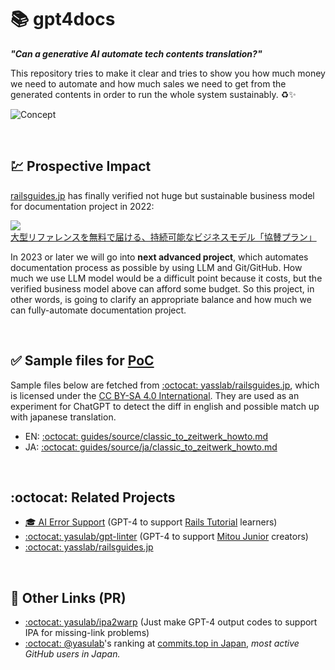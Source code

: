 # :books: gpt4docs
_**"Can a generative AI automate tech contents translation?"**_

This repository tries to make it clear and tries to show you how much money we need to automate and how much sales we need to get from the generated contents in order to run the whole system sustainably. ♻️✨

![Concept](https://user-images.githubusercontent.com/155807/229406231-775fb259-7418-451f-b679-bacd96c36534.png)


<br>

## :chart: Prospective Impact
[railsguides.jp](https://railsguides.jp/) has finally verified not huge but sustainable business model for documentation project in 2022:

[![大型リファレンスを無料で届ける、持続可能なビジネスモデル「協賛プラン」](https://i.gyazo.com/6f35dcb59a954797d6d4e01dfa58ec99.png)](https://speakerdeck.com/yasslab/railsguides-jp-sponsors)

In 2023 or later we will go into **next advanced project**, which automates documentation process as possible by using LLM and Git/GitHub. How much we use LLM model would be a difficult point because it costs, but the verified business model above can afford some budget. So this project, in other words, is going to clarify an appropriate balance and how much we can fully-automate documentation project.

<br>

## :white_check_mark: Sample files for [PoC](https://en.wikipedia.org/wiki/Proof_of_concept)

Sample files below are fetched from [:octocat: yasslab/railsguides.jp](https://github.com/yasslab/railsguides.jp), which is licensed under the [CC BY-SA 4.0 International](https://github.com/yasslab/railsguides.jp#%E3%83%A9%E3%82%A4%E3%82%BB%E3%83%B3%E3%82%B9). They are used as an experiment for ChatGPT to detect the diff in english and possible match up with japanese translation.

- EN: [:octocat: guides/source/classic_to_zeitwerk_howto.md](https://github.com/yasulab/gpt4docs/blob/main/guides/source/classic_to_zeitwerk_howto.md)
- JA: [:octocat: guides/source/ja/classic_to_zeitwerk_howto.md](https://github.com/yasulab/gpt4docs/blob/main/guides/source/ja/classic_to_zeitwerk_howto.md)

<br>

## :octocat: Related Projects
- [:mortar_board: AI Error Support](https://twitter.com/RailsTutorialJP/status/1638753466222010370) (GPT-4 to support [Rails Tutorial](https://railstutorial.jp/) learners)
- [:octocat: yasulab/gpt-linter](https://github.com/yasulab/gpt-linter) (GPT-4 to support [Mitou Junior](https://github.com/mitou/jr.mitou.org) creators)
- [:octocat: yasslab/railsguides.jp](https://github.com/yasslab/railsguides.jp)

<br>

## :wrench: Other Links (PR)
- [:octocat: yasulab/ipa2warp](https://github.com/yasulab/ipa2warp) (Just make GPT-4 output codes to support IPA for missing-link problems)
- [:octocat: @yasulab](https://github.com/yasulab)'s ranking at [commits.top in Japan](https://commits.top/japan.html#:~:text=yasulab), *most active GitHub users in Japan.*
